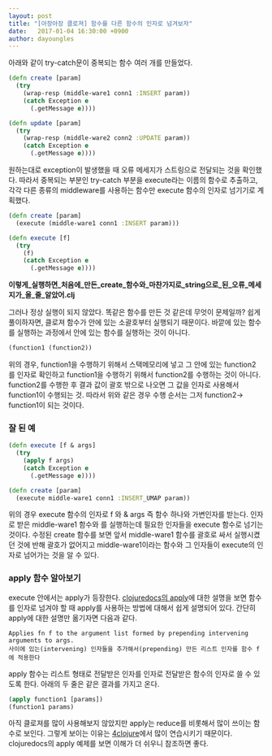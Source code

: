 ```yaml
---
layout: post
title: "[아장아장 클로져] 함수를 다른 함수의 인자로 넘겨보자" 
date:   2017-01-04 16:30:00 +0900 
author: dayoungles
---
```


아래와 같이 try-catch문이 중복되는 함수 여러 개를 만들었다. 

```clojure
(defn create [param]
  (try
    (wrap-resp (middle-ware1 conn1 :INSERT param))
    (catch Exception e
      (.getMessage e))))

(defn update [param]
  (try
    (wrap-resp (middle-ware2 conn2 :UPDATE param))
    (catch Exception e
      (.getMessage e))))
```

원하는대로 exception이 발생했을 때 오류 메세지가 스트링으로 전달되는 것을 확인했다. 따라서 중복되는 부분인  try-catch 부분을 execute라는 이름의 함수로 추출하고, 각각 다른 종류의 middleware를 사용하는 함수만 execute 함수의 인자로 넘기기로 계획했다. 

```clojure
(defn create [param] 
  (execute (middle-ware1 conn1 :INSERT param)))

(defn execute [f]
  (try
    (f)
    (catch Exception e
      (.getMessage e))))
```
**이렇게\_실행하면\_처음에\_만든\_create\_함수와\_마찬가지로\_string으로\_된\_오류\_메세지가\_올\_줄\_알았어.clj**




그러나 정상 실행이 되지 않았다. 똑같은 함수를 만든 것 같은데 무엇이 문제일까? 쉽게 풀이하자면, 클로져 함수가 안에 있는 소괄호부터 실행되기 때문이다. 바깥에 있는 함수를 실행하는 과정에서 안에 있는 함수를 실행하는 것이 아니다. 

```clojure
(function1 (function2))
```
위의 경우, function1을 수행하기 위해서 스택메모리에 넣고 그 안에 있는 function2 를 인자로 확인하고 function1을 수행하기 위해서  function2를 수행하는 것이 아니다. 
function2를 수행한 후 결과 값이 괄호 밖으로 나오면 그 값을 인자로 사용해서 function1이 수행되는 것. 따라서 위와 같은 경우 수행 순서는 그저 function2-> function1이 되는 것이다.

### 잘 된 예 

```clojure
(defn execute [f & args]
  (try
    (apply f args)
    (catch Exception e
      (.getMessage e))))

(defn create [param]
  (execute middle-ware1 conn1 :INSERT_UMAP param))
```

위의 경우 execute 함수의 인자로 f 와 & args 즉 함수 하나와 가변인자를 받는다. 인자로 받은 middle-ware1 함수와 를 실행하는데 필요한 인자들을 execute 함수로 넘기는 것이다. 수정된 create 함수를 보면 앞서 middle-ware1 함수를 괄호로 싸서 실행시켰던 것에 반해 괄호가 없어지고 middle-ware1이라는 함수와 그 인자들이 execute의 인자로 넘어가는 것을 알 수 있다.

### apply 함수 알아보기 
execute 안에서는 apply가 등장한다. [clojuredocs의 apply](https://clojuredocs.org/clojure.core/apply)에 대한 설명을 보면 함수를 인자로 넘겨야 할 때 apply를 사용하는 방법에 대해서 쉽게 설명되어 있다. 간단히 apply에 대한 설명만 옮기자면 다음과 같다. 

```
Applies fn f to the argument list formed by prepending intervening arguments to args.
사이에 있는(intervening) 인자들을 추가해서(prepending) 만든 리스트 인자를 함수 f에 적용한다
```

apply 함수는 리스트 형태로 전달받은 인자를 인자로 전달받은 함수의 인자로 쓸 수 있도록 한다.
아래의 두 줄은 같은 결과를 가지고 온다. 

```clojure
(apply function1 [params]) 
(function1 params)
```

아직 클로져를 많이 사용해보지 않았지만 apply는 reduce를 비롯해서 많이 쓰이는 함수로 보인다. 그렇게 보이는 이유는 [4clojure](http://www.4clojure.com/)에서 많이 연습시키기 때문이다. clojuredocs의 apply 예제를 보면 이해가 더 쉬우니 참조하면 좋다. 
















